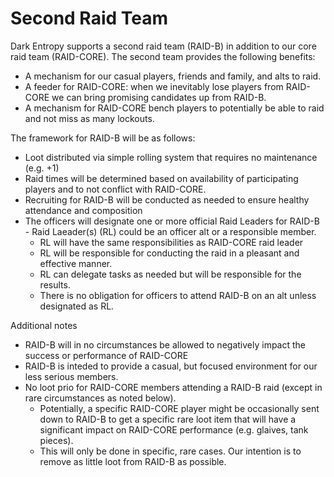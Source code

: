# Second Raid Team

Dark Entropy supports a second raid team (RAID-B) in addition to our core raid team (RAID-CORE). The second team provides the following benefits:
- A mechanism for our casual players, friends and family, and alts to raid. 
- A feeder for RAID-CORE: when we inevitably lose players from RAID-CORE we can bring promising candidates up from RAID-B.
- A mechanism for RAID-CORE bench players to potentially be able to raid and not miss as many lockouts. 

The framework for RAID-B will be as follows:
- Loot distributed via simple rolling system that requires no maintenance (e.g. +1)
- Raid times will be determined based on availability of participating players and to not conflict with RAID-CORE. 
- Recruiting for RAID-B will be conducted as needed to ensure healthy attendance and composition
- The officers will designate one or more official Raid Leaders for RAID-B - Raid Laeader(s) (RL) could be an officer alt or a responsible member. 
	- RL will have the same responsibilities as RAID-CORE raid leader
	- RL will be responsible for conducting the raid in a pleasant and effective manner.
	- RL can delegate tasks as needed but will be responsible for the results. 
	- There is no obligation for officers to attend RAID-B on an alt unless designated as RL. 
	
Additional notes
- RAID-B will in no circumstances be allowed to negatively impact the success or performance of RAID-CORE
- RAID-B is inteded to provide a casual, but focused environment for our less serious members.
- No loot prio for RAID-CORE members attending a RAID-B raid (except in rare circumstances as noted below). 
	- Potentially, a specific RAID-CORE player might be occasionally sent down to RAID-B to get a specific rare loot item that will have a significant impact on RAID-CORE performance (e.g. glaives, tank pieces).
	- This will only be done in specific, rare cases. Our intention is to remove as little loot from RAID-B as possible. 

